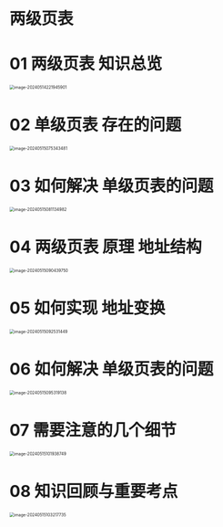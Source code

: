 # 两级页表



# 01 两级页表 知识总览

<img src="https://cvp.oss-cn-shanghai.aliyuncs.com/picgo/202405142219026.png" alt="image-20240514221945901" style="zoom: 50%;" />



# 02 单级页表 存在的问题

<img src="https://cvp.oss-cn-shanghai.aliyuncs.com/picgo/202405150753745.png" alt="image-20240515075343481" style="zoom:50%;" />



# 03 如何解决 单级页表的问题

<img src="https://cvp.oss-cn-shanghai.aliyuncs.com/picgo/202405150811125.png" alt="image-20240515081134982" style="zoom:50%;" />



# 04 两级页表 原理 地址结构

<img src="https://cvp.oss-cn-shanghai.aliyuncs.com/picgo/202405150904009.png" alt="image-20240515090439750" style="zoom:50%;" />



# 05 如何实现 地址变换

<img src="https://cvp.oss-cn-shanghai.aliyuncs.com/picgo/202405150925634.png" alt="image-20240515092531449" style="zoom:50%;" />



# 06 如何解决 单级页表的问题

<img src="https://cvp.oss-cn-shanghai.aliyuncs.com/picgo/202405150953347.png" alt="image-20240515095319138" style="zoom: 50%;" />



# 07 需要注意的几个细节

<img src="https://cvp.oss-cn-shanghai.aliyuncs.com/picgo/202405151019113.png" alt="image-20240515101938749" style="zoom:50%;" />



# 08 知识回顾与重要考点

<img src="https://cvp.oss-cn-shanghai.aliyuncs.com/picgo/202405151032907.png" alt="image-20240515103217735" style="zoom:50%;" />